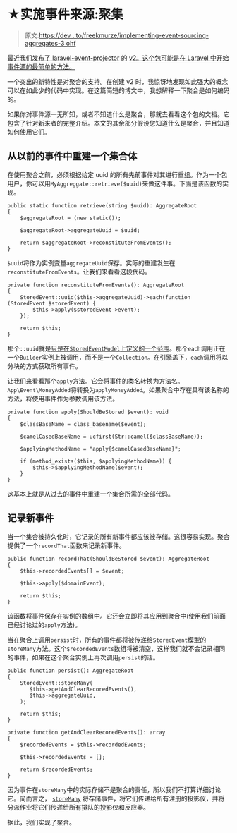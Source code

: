# ★实施事件来源:聚集

> 原文:[https://dev . to/freekmurze/implementing-event-sourcing-aggregates-3 ohf](https://dev.to/freekmurze/implementing-event-sourcing-aggregates-3ohf)

最近我们[发布了 laravel-event-projector](https://freek.dev/laravel-event-projector-v2-has-been-released) 的 [v2。这个包可能是在 Laravel 中开始事件源的最简单的方法。](https://docs.spatie.be/laravel-event-projector/v2/introduction)

一个突出的新特性是对聚合的支持。在创建 v2 时，我惊讶地发现如此强大的概念可以在如此少的代码中实现。在这篇简短的博文中，我想解释一下聚合是如何编码的。

如果你对事件源一无所知，或者不知道什么是聚合，那就去看看这个包的文档。它包含了针对新来者的完整介绍。本文的其余部分假设您知道什么是聚合，并且知道如何使用它们。

## [](#reconstituting-an-aggregate-from-previous-events)从以前的事件中重建一个集合体

在使用聚合之前，必须根据给定 uuid 的所有先前事件对其进行重组。作为一个包用户，你可以用`MyAggreggate::retrieve($uuid)`来做这件事。下面是该函数的实现。

```
public static function retrieve(string $uuid): AggregateRoot
{
    $aggregateRoot = (new static());

    $aggregateRoot->aggregateUuid = $uuid;

    return $aggregateRoot->reconstituteFromEvents();
} 
```

`$uuid`将作为实例变量`aggregateUuid`保存。实际的重建发生在`reconstituteFromEvents`。让我们来看看这段代码。

```
private function reconstituteFromEvents(): AggregateRoot
{
    StoredEvent::uuid($this->aggregateUuid)->each(function (StoredEvent $storedEvent) {
        $this->apply($storedEvent->event);
    });

    return $this;
} 
```

那个`::uuid`就是[只是在`StoredEventModel`上定义的一个范围](https://github.com/spatie/laravel-event-projector/blob/47f9d7a6479a1860e91956229a4463a706559c68/src/Models/StoredEvent.php#L59-L62)。那个`each`调用正在一个`Builder`实例上被调用，而不是一个`Collection`。在引擎盖下，`each`调用将以分块的方式获取所有事件。

让我们来看看那个`apply`方法。它会将事件的类名转换为方法名。`App\Event\MoneyAdded`将转换为`applyMoneyAdded`。如果聚合中存在具有该名称的方法，将使用事件作为参数调用该方法。

```
private function apply(ShouldBeStored $event): void
{
    $classBaseName = class_basename($event);

    $camelCasedBaseName = ucfirst(Str::camel($classBaseName));

    $applyingMethodName = "apply{$camelCasedBaseName}";

    if (method_exists($this, $applyingMethodName)) {
        $this->$applyingMethodName($event);
    }
} 
```

这基本上就是从过去的事件中重建一个集合所需的全部代码。

## [](#recording-new-events)记录新事件

当一个集合被持久化时，它记录的所有新事件都应该被存储。这很容易实现。聚合提供了一个`recordThat`函数来记录新事件。

```
public function recordThat(ShouldBeStored $event): AggregateRoot
{
    $this->recordedEvents[] = $event;

    $this->apply($domainEvent);

    return $this;
} 
```

该函数将事件保存在实例的数组中。它还会立即将其应用到聚合中(使用我们前面已经讨论过的`apply`方法)。

当在聚合上调用`persist`时，所有的事件都将被传递给`StoredEvent`模型的`storeMany`方法。这个`$recordedEvents`数组将被清空，这样我们就不会记录相同的事件，如果在这个聚合实例上再次调用`persist`的话。

```
public function persist(): AggregateRoot
{
    StoredEvent::storeMany(
       $this->getAndClearRecoredEvents(),
       $this->aggregateUuid,
    );

    return $this;
}

private function getAndClearRecoredEvents(): array
{
    $recordedEvents = $this->recordedEvents;

    $this->recordedEvents = [];

    return $recordedEvents;
} 
```

因为事件在`storeMany`中的实际存储不是聚合的责任，所以我们不打算详细讨论它。简而言之， [`storeMany`](https://github.com/spatie/laravel-event-projector/blob/47f9d7a6479a1860e91956229a4463a706559c68/src/Models/StoredEvent.php#L74-L97) 将存储事件，将它们传递给所有注册的投影仪，并将分派作业将它们传递给所有排队的投影仪和反应器。

据此，我们实现了聚合。